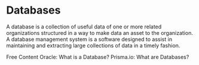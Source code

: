 # Databases

A database is a collection of useful data of one or more related organizations structured in a way to make data an asset to the organization.
A database management system is a software designed to assist in maintaining and extracting large collections of data in a timely fashion.

<ResourceGroupTitle>Free Content</ResourceGroupTitle>
<BadgeLink colorScheme='yellow' badgeText='Read' href='https://www.oracle.com/database/what-is-database/'>Oracle: What is a Database?</BadgeLink>
<BadgeLink colorScheme='yellow' badgeText='Read' href='https://www.prisma.io/dataguide/intro/what-are-databases'>Prisma.io: What are Databases?</BadgeLink>
